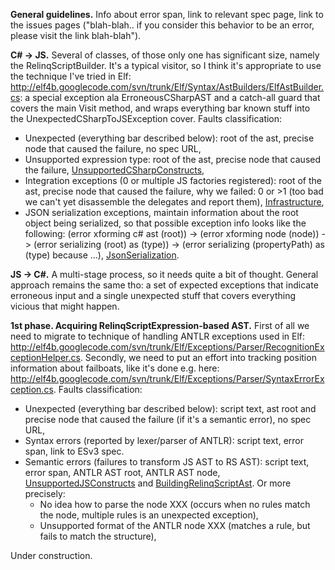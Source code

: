 **General guidelines.** Info about error span, link to relevant spec page, link to the issues pages ("blah-blah.. if you consider this behavior to be an error, please visit the link blah-blah").

**C# -> JS.** Several of classes, of those only one has significant size, namely the RelinqScriptBuilder. It's a typical visitor, so I think it's appropriate to use the technique I've tried in Elf: http://elf4b.googlecode.com/svn/trunk/Elf/Syntax/AstBuilders/ElfAstBuilder.cs: a special exception ala ErroneousCSharpAST and a catch-all guard that covers the main Visit method, and wraps everything bar known stuff into the UnexpectedCSharpToJSException cover. Faults classification:
  * Unexpected (everything bar described below): root of the ast, precise node that caused the failure, no spec URL,
  * Unsupported expression type: root of the ast, precise node that caused the failure, [UnsupportedCSharpConstructs](UnsupportedCSharpConstructs.md),
  * Integration exceptions (0 or multiple JS factories registered): root of the ast, precise node that caused the failure, why we failed: 0 or >1 (too bad we can't yet disassemble the delegates and report them), [Infrastructure](Infrastructure.md),
  * JSON serialization exceptions, maintain information about the root object being serialized, so that possible exception info looks like the following: (error xforming c# ast (root)) -> (error xforming node (node)) -> (error serializing (root) as (type)) -> (error serializing (propertyPath) as (type) because ...), [JsonSerialization](JsonSerialization.md).

**JS -> C#.** A multi-stage process, so it needs quite a bit of thought. General approach remains the same tho: a set of expected exceptions that indicate erroneous input and a single unexpected stuff that covers everything vicious that might happen.

**1st phase. Acquiring RelinqScriptExpression-based AST.** First of all we need to migrate to technique of handling ANTLR exceptions used in Elf: http://elf4b.googlecode.com/svn/trunk/Elf/Exceptions/Parser/RecognitionExceptionHelper.cs. Secondly, we need to put an effort into tracking position information about failboats, like it's done e.g. here: http://elf4b.googlecode.com/svn/trunk/Elf/Exceptions/Parser/SyntaxErrorException.cs. Faults classification:
  * Unexpected (everything bar described below): script text, ast root and precise node that caused the failure (if it's a semantic error), no spec URL,
  * Syntax errors (reported by lexer/parser of ANTLR): script text, error span, link to ESv3 spec.
  * Semantic errors (failures to transform JS AST to RS AST): script text, error span, ANTLR AST root, ANTLR AST node, [UnsupportedJSConstructs](UnsupportedJSConstructs.md) and [BuildingRelinqScriptAst](BuildingRelinqScriptAst.md). Or more precisely:
    * No idea how to parse the node XXX (occurs when no rules match the node, multiple rules is an unexpected exception),
    * Unsupported format of the ANTLR node XXX (matches a rule, but fails to match the structure),

Under construction.